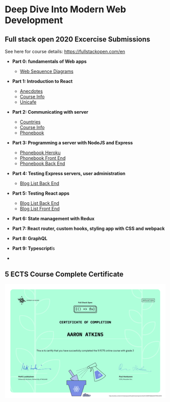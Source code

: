 # Deep Dive Into Modern Web Development

## Full stack open 2020 Excercise Submissions

See here for course details: https://fullstackopen.com/en

- **Part 0: fundamentals of Web apps**
  - [Web Sequence Diagrams](https://github.com/atkinsio/full-stack-open-2020/tree/master/part0)
  
- **Part 1: Introduction to React**
  - [Anecdotes](https://github.com/atkinsio/full-stack-open-2020/tree/master/part1/anecdotes)
  - [Course Info](https://github.com/atkinsio/full-stack-open-2020/tree/master/part1/courseinfo)
  - [Unicafe](https://github.com/atkinsio/full-stack-open-2020/tree/master/part1/unicafe)

- **Part 2: Communicating with server**
  - [Countries](https://github.com/atkinsio/full-stack-open-2020/tree/master/part2/countries)
  - [Course Info](https://github.com/atkinsio/full-stack-open-2020/tree/master/part2/courseinfo)
  - [Phonebook](https://github.com/atkinsio/full-stack-open-2020/tree/master/part2/phonebook)

- **Part 3: Programming a server with NodeJS and Express**
  - [Phonebook Heroku](https://afternoon-savannah-28323.herokuapp.com/)
  - [Phonebook Front End](https://github.com/atkinsio/full-stack-open-2020/tree/master/part3/phonebook-frontend)
  - [Phonebook Back End](https://github.com/atkinsio/full-stack-open-2020/tree/master/part3/phonebook-backend)
  
- **Part 4: Testing Express servers, user administration**
  - [Blog List Back End](https://github.com/atkinsio/full-stack-open-2020/tree/master/part4/blog-list-backend)

- **Part 5: Testing React apps**
  - [Blog List Back End](https://github.com/atkinsio/full-stack-open-2020/tree/master/part5/blog-list-backend)
  - [Blog List Front End](https://github.com/atkinsio/full-stack-open-2020/tree/master/part5/blog-list-frontend)

- **Part 6: State management with Redux**

- **Part 7: React router, custom hooks, styling app with CSS and webpack**

- **Part 8: GraphQL**

- **Part 9: Typescript**ls
- 

## 5 ECTS Course Complete Certificate

![3 ECTS CERT](https://raw.githubusercontent.com/atkinsio/full-stack-open-2020/master/certificate-fullstack-5ects.png)
